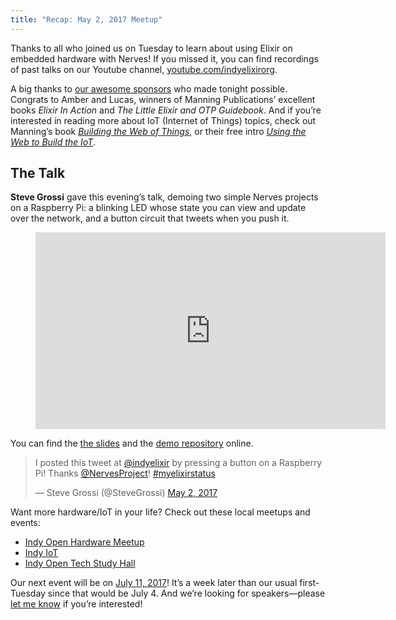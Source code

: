 ```yaml
---
title: "Recap: May 2, 2017 Meetup"
---
```


Thanks to all who joined us on Tuesday to learn about using Elixir on embedded hardware with Nerves! If you missed it, you can find recordings of past talks on our Youtube channel, [youtube.com/indyelixirorg](https://www.youtube.com/indyelixirorg).

A big thanks to [our awesome sponsors](https://www.meetup.com/indyelixir/sponsors/) who made tonight possible. Congrats to Amber and Lucas, winners of Manning Publications’ excellent books *Elixir In Action* and *The Little Elixir and OTP Guidebook*. And if you’re interested in reading more about IoT (Internet of Things) topics, check out Manning’s book [*Building the Web of Things*](https://www.manning.com/books/building-the-web-of-things), or their free intro [*Using the Web to Build the IoT*](https://www.manning.com/books/using-the-web-to-build-the-iot).

## The Talk

**Steve Grossi** gave this evening’s talk, demoing two simple Nerves projects on a Raspberry Pi: a blinking LED whose state you can view and update over the network, and a button circuit that tweets when you push it.

<figure>
  <div class="FlexVideo">
    <iframe width="560" height="315" src="https://www.youtube.com/embed/PT-WAbiS7rE" frameborder="0" allowfullscreen></iframe>
  </div>
</figure>

You can find the [the slides](http://work.stevegrossi.com/talks/elixir-in-the-real-world-with-nerves/) and the [demo repository](https://github.com/stevegrossi/hello_nerves) online.

<blockquote class="twitter-tweet" data-lang="en"><p lang="en" dir="ltr">I posted this tweet at <a href="https://twitter.com/indyelixir">@indyelixir</a> by pressing a button on a Raspberry Pi! Thanks <a href="https://twitter.com/NervesProject">@NervesProject</a>! <a href="https://twitter.com/hashtag/myelixirstatus?src=hash">#myelixirstatus</a></p>&mdash; Steve Grossi (@SteveGrossi) <a href="https://twitter.com/SteveGrossi/status/859548587742703616">May 2, 2017</a></blockquote>
<script async src="//platform.twitter.com/widgets.js" charset="utf-8"></script>

Want more hardware/IoT in your life? Check out these local meetups and events:

- [Indy Open Hardware Meetup](https://www.meetup.com/Indy-Open-Hardware-Meetup/)
- [Indy IoT](https://www.meetup.com/Indy-IoT-Meetup/)
- [Indy Open Tech Study Hall](https://www.meetup.com/Indy-Open-Tech-Study-Hall/)

Our next event will be on [July 11, 2017](https://www.meetup.com/indyelixir/events/239762140/)! It’s a week later than our usual first-Tuesday since that would be July 4. And we’re looking for speakers—please [let me know](mailto:hellostevegrossi+indyelixir@gmail.org) if you’re interested!
